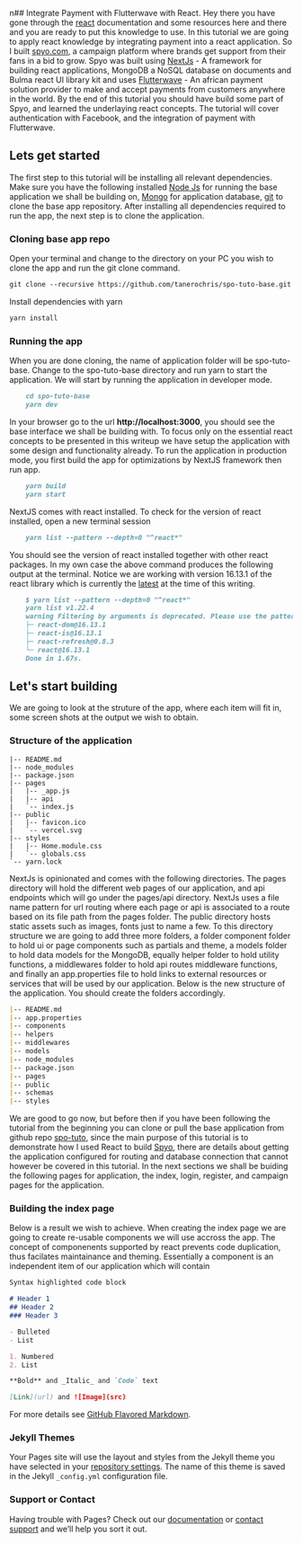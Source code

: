 n## Integrate Payment with Flutterwave with React.
Hey there you have gone through the [react](url) documentation and some resources here and there and you are ready to put this knowledge to use. In this tutorial we are going to apply react knowledge by integrating payment into a react application. So I built [spyo.com](url), a campaign platform where brands get support from their fans in a bid to grow. Spyo was built using [NextJs](url) -  A framework for building react applications, MongoDB a NoSQL database on documents and Bulma react UI library kit and uses [Flutterwave](https://www.flutterwave.com/) - An african payment solution provider to make and accept payments from customers anywhere in the world.  By the end of this tutorial you should have build some part of Spyo, and learned the underlaying react concepts. The tutorial will cover authentication with Facebook, and the integration of payment with Flutterwave. 

## Lets get started
The first step to this tutorial will be installing all relevant dependencies. Make sure you have the following installed [Node Js](https://nodejs.org/en/download/) for running the base application we shall be building on, [Mongo](https://docs.mongodb.com/manual/installation/) for application database, [git](https://git-scm.com/downloads) to clone the base app repository. After installing all dependencies required to run the app, the next step is to clone the application.

### Cloning base app repo
Open your terminal and change to the directory on your PC you wish to clone the app and run the git clone command.
```markdown
git clone --recursive https://github.com/tanerochris/spo-tuto-base.git
```
Install dependencies with yarn
```markdown
yarn install
```
 
### Running the app
When you are done cloning, the name of application folder will be spo-tuto-base. Change to the spo-tuto-base directory and run yarn to start the application. We will start by running the application in developer mode.
```markdown
    cd spo-tuto-base
    yarn dev
```
In your browser go to the url **http://localhost:3000**, you should see the base interface we shall be building with. To focus only on the essential react concepts to be presented in this writeup we have setup the application with some design and functionality already. To run the application in production mode, you first build the app for optimizations by NextJS framework then run app.

```markdown
    yarn build
    yarn start

```
NextJS comes with react installed. To check for the version of react installed, open a new terminal session
```markdown
    yarn list --pattern --depth=0 "^react*"
```
You should see the version of react installed together with other react packages. In my own case the above command produces the following output at the terminal. Notice we are working with version 16.13.1 of the react library which is currently the [latest](https://reactjs.org/versions/) at the time of this writing.
 
```markdown
    $ yarn list --pattern --depth=0 "^react*"
    yarn list v1.22.4
    warning Filtering by arguments is deprecated. Please use the pattern option instead.
    ├─ react-dom@16.13.1
    ├─ react-is@16.13.1
    ├─ react-refresh@0.8.3
    └─ react@16.13.1
    Done in 1.67s.
```

## Let's start building
We are going to look at the struture of the app, where each item will fit in, some screen shots at the output we wish to obtain. 
### Structure of the application
```
|-- README.md
|-- node_modules
|-- package.json
|-- pages
|   |-- _app.js
|   |-- api
|   `-- index.js
|-- public
|   |-- favicon.ico
|   `-- vercel.svg
|-- styles
|   |-- Home.module.css
|   `-- globals.css
`-- yarn.lock
```
NextJs is opinionated and comes with the following directories. The pages directory will hold the different web pages of our application, and api endpoints which will go under the pages/api directory. NextJs uses a file name pattern for url routing where each page or api is associated to a route based on its file path from the pages folder. The public directory hosts static assets such as images, fonts just to name a few. To this directory structure we are going to add three more folders, a folder component folder to hold ui or page components such as partials and theme, a models folder to hold data models for the MongoDB, equally helper folder to hold utility functions, a middlewares folder to hold api routes middleware functions, and finally an app.properties file to hold links to external resources or services that will be used by our application. Below is the new structure of the application. You should create the folders accordingly.

```markdown
|-- README.md
|-- app.properties
|-- components
|-- helpers
|-- middlewares
|-- models
|-- node_modules
|-- package.json
|-- pages
|-- public
|-- schemas
|-- styles
```
We are good to go now, but before then if you have been following the tutorial from the beginning you can clone or pull the base application from github repo [spo-tuto](), since the main purpose of this tutorial is to demonstrate how I used React to build [Spyo](), there are details about getting the application configured for routing and database connection that cannot however be covered in this tutorial. In the next sections we shall be buiding the following pages for application, the index, login, register, and campaign pages for the application.

### Building the index page
Below is a result we wish to achieve. When creating the index page we are going to create re-usable components we will use accross the app. The concept of componenents supported by react prevents code duplication, thus facilates maintainance and theming. Essentially a component is an independent item of our application which will contain   


```markdown
Syntax highlighted code block

# Header 1
## Header 2 
### Header 3

- Bulleted
- List

1. Numbered
2. List

**Bold** and _Italic_ and `Code` text

[Link](url) and ![Image](src)
```

For more details see [GitHub Flavored Markdown](https://guides.github.com/features/mastering-markdown/).

### Jekyll Themes

Your Pages site will use the layout and styles from the Jekyll theme you have selected in your [repository settings](https://github.com/tanerochris/ping-react/settings). The name of this theme is saved in the Jekyll `_config.yml` configuration file.

### Support or Contact

Having trouble with Pages? Check out our [documentation](https://docs.github.com/categories/github-pages-basics/) or [contact support](https://github.com/contact) and we’ll help you sort it out.

